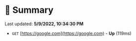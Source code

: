 # 📖 Summary
Last updated: **5/9/2022, 10:34:30 PM**

- `GET` [https://google.com](https://google.com) - **Up** (119ms)
